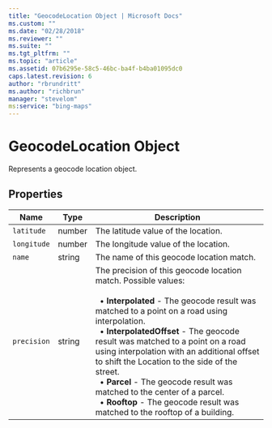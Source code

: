 ```yaml
---
title: "GeocodeLocation Object | Microsoft Docs"
ms.custom: ""
ms.date: "02/28/2018"
ms.reviewer: ""
ms.suite: ""
ms.tgt_pltfrm: ""
ms.topic: "article"
ms.assetid: 07b6295e-58c5-46bc-ba4f-b4ba01095dc0
caps.latest.revision: 6
author: "rbrundritt"
ms.author: "richbrun"
manager: "stevelom"
ms:service: "bing-maps"
---
```

# GeocodeLocation Object
Represents a geocode location object.

## Properties

Name              | Type                                                       | Description
----------------- | ---------------------------------------------------------- | -------------------------------------
`latitude`        | number                          | The latitude value of the location.
`longitude`        | number                          | The longitude value of the location.
`name`            | string                                                     | The name of this geocode location match.
`precision`       | string    | The precision of this geocode location match. Possible values:<br/><br/>&nbsp;&nbsp;• **Interpolated** - The geocode result was matched to a point on a road using interpolation.<br/>&nbsp;&nbsp;• **InterpolatedOffset** - The geocode result was matched to a point on a road using interpolation with an additional offset to shift the Location to the side of the street.<br/>&nbsp;&nbsp;• **Parcel** - The geocode result was matched to the center of a parcel.<br/>&nbsp;&nbsp;• **Rooftop** - The geocode result was matched to the rooftop of a building.

